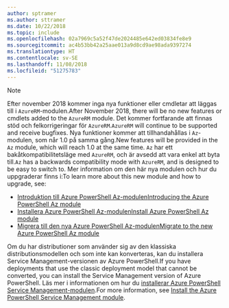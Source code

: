```yaml
---
author: sptramer
ms.author: sttramer
ms.date: 10/22/2018
ms.topic: include
ms.openlocfilehash: 02a7969c5a52f47de2024485e642ed03834fe8e9
ms.sourcegitcommit: ac4b53bb42a25aae013a9d8cd9ae98ada9397274
ms.translationtype: HT
ms.contentlocale: sv-SE
ms.lasthandoff: 11/08/2018
ms.locfileid: "51275783"
---
```

> [!NOTE]
> 
> <span data-ttu-id="986f3-101">Efter november 2018 kommer inga nya funktioner eller cmdletar att läggas till i `AzureRM`-modulen.</span><span class="sxs-lookup"><span data-stu-id="986f3-101">After November 2018, there will be no new features or cmdlets added to the `AzureRM` module.</span></span> <span data-ttu-id="986f3-102">Det kommer fortfarande att finnas stöd och felkorrigeringar för `AzureRM`.</span><span class="sxs-lookup"><span data-stu-id="986f3-102">`AzureRM` will continue to be supported and receive bugfixes.</span></span> <span data-ttu-id="986f3-103">Nya funktioner kommer att tillhandahållas i `Az`-modulen, som når 1.0 på samma gång.</span><span class="sxs-lookup"><span data-stu-id="986f3-103">New features will be provided in the `Az` module, which will reach 1.0 at the same time.</span></span> <span data-ttu-id="986f3-104">`Az` har ett bakåtkompatibilitetsläge med `AzureRM`, och är avsedd att vara enkel att byta till.</span><span class="sxs-lookup"><span data-stu-id="986f3-104">`Az` has a backwards compatibility mode with `AzureRM`, and is designed to be easy to switch to.</span></span> <span data-ttu-id="986f3-105">Mer information om den här nya modulen och hur du uppgraderar finns i:</span><span class="sxs-lookup"><span data-stu-id="986f3-105">To learn more about this new module and how to upgrade, see:</span></span>
>
> * [<span data-ttu-id="986f3-106">Introduktion till Azure PowerShell Az-modulen</span><span class="sxs-lookup"><span data-stu-id="986f3-106">Introducing the Azure PowerShell Az module</span></span>](/powershell/azure/new-azureps-module-az)
> * [<span data-ttu-id="986f3-107">Installera Azure PowerShell Az-modulen</span><span class="sxs-lookup"><span data-stu-id="986f3-107">Install Azure PowerShell Az module</span></span>](/powershell/azure/install-az-ps)
> * [<span data-ttu-id="986f3-108">Migrera till den nya Azure PowerShell Az-modulen</span><span class="sxs-lookup"><span data-stu-id="986f3-108">Migrate to the new Azure PowerShell Az module</span></span>](/powershell/azure/migrate-from-azurerm-to-az)
>
> <span data-ttu-id="986f3-109">Om du har distributioner som använder sig av den klassiska distributionsmodellen och som inte kan konverteras, kan du installera Service Management-versionen av Azure PowerShell.</span><span class="sxs-lookup"><span data-stu-id="986f3-109">If you have deployments that use the classic deployment model that cannot be converted, you can install the Service Management version of Azure PowerShell.</span></span> <span data-ttu-id="986f3-110">Läs mer i informationen om hur du [installerar Azure PowerShell Service Management-modulen](/powershell/azure/servicemanagement/install-azure-ps).</span><span class="sxs-lookup"><span data-stu-id="986f3-110">For more information, see [Install the Azure PowerShell Service Management module](/powershell/azure/servicemanagement/install-azure-ps).</span></span>
